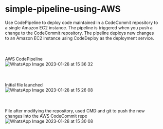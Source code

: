 # simple-pipeline-using-AWS
Use CodePipeline to deploy code maintained in a CodeCommit repository to a single Amazon EC2 instance. The pipeline is triggered when you push a change to the CodeCommit repository. The pipeline deploys new changes to an Amazon EC2 instance using CodeDeploy as the deployment service.
<br>
<br>
<br>
<br>AWS CodePipeline 
<br>
![WhatsApp Image 2023-01-28 at 15 36 32](https://user-images.githubusercontent.com/110335913/215260564-900b5a36-a6cf-40f8-b760-387ca8231bdb.jpg)
<br>
<br>
<br>
<br>Initial file launched
<br>
![WhatsApp Image 2023-01-28 at 15 26 08](https://user-images.githubusercontent.com/110335913/215260628-dbc22eb8-cad8-4109-bcb5-27041f0bb09c.jpg)
<br>
<br>
<br>
<br>File after modifying the repository, used CMD and git to push the new changes into the AWS CodeCommit repo
<br>
![WhatsApp Image 2023-01-28 at 15 30 08](https://user-images.githubusercontent.com/110335913/215260857-699983ee-5630-4906-9b17-d1041ddc0733.jpg)


